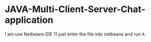 # JAVA-Multi-Client-Server-Chat-application
I am use Netbeans IDE 11
 just enter the file into netbeans and run it.
